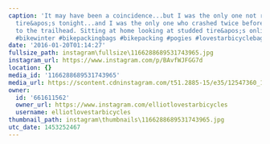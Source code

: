 ```yaml
---
caption: 'It may have been a coincidence...but I was the only one not running studded
  tire&apos;s tonight...and I was the only one who crashed twice before even getting
  to the trailhead. Sitting at home looking at studded tire&apos;s online...#fatbike
  #bikewinter #bikepackingbags #bikepacking #pogies #lovestarbicyclebags '
date: '2016-01-20T01:14:27'
fullsize_path: instagram\fullsize\1166288689531743965.jpg
instagram_url: https://www.instagram.com/p/BAvfWJFGG7d
location: {}
media_id: '1166288689531743965'
media_url: https://scontent.cdninstagram.com/t51.2885-15/e35/12547360_1556171471371894_598959003_n.jpg?ig_cache_key=MTE2NjI4ODY4OTUzMTc0Mzk2NQ%3D%3D.2
owner:
  id: '661611562'
  owner_url: https://www.instagram.com/elliotlovestarbicycles
  username: elliotlovestarbicycles
thumbnail_path: instagram\thumbnails\1166288689531743965.jpg
utc_date: 1453252467
---
```

